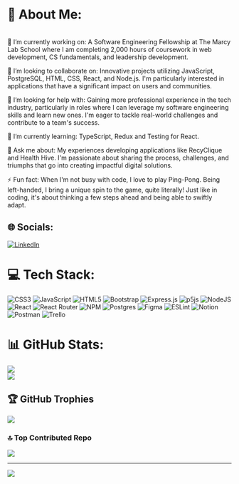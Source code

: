 # 💫 About Me:
<br>🔭 I’m currently working on: A Software Engineering Fellowship at The Marcy Lab School where I am completing 2,000 hours of coursework in web development, CS fundamentals, and leadership development.<br>

👯 I’m looking to collaborate on: Innovative projects utilizing JavaScript, PostgreSQL, HTML, CSS, React, and Node.js. I'm particularly interested in applications that have a significant impact on users and communities.<br>

🤝 I’m looking for help with: Gaining more professional experience in the tech industry, particularly in roles where I can leverage my software engineering skills and learn new ones. I'm eager to tackle real-world challenges and contribute to a team's success.<br>

🌱 I’m currently learning: TypeScript, Redux and Testing for React.

💬 Ask me about: My experiences developing applications like RecyClique and Health Hive. I'm passionate about sharing the process, challenges, and triumphs that go into creating impactful digital solutions.<br>

⚡ Fun fact: When I'm not busy with code, I love to play Ping-Pong. Being left-handed, I bring a unique spin to the game, quite literally! Just like in coding, it's about thinking a few steps ahead and being able to swiftly adapt.


## 🌐 Socials:
[![LinkedIn](https://img.shields.io/badge/LinkedIn-%230077B5.svg?logo=linkedin&logoColor=white)]([https://linkedin.com/in/https://www.linkedin.com/in/jason-paulino-1a2a76180/](https://www.linkedin.com/in/jason-paulino-1a2a76180/)) 

# 💻 Tech Stack:
![CSS3](https://img.shields.io/badge/css3-%231572B6.svg?style=for-the-badge&logo=css3&logoColor=white) ![JavaScript](https://img.shields.io/badge/javascript-%23323330.svg?style=for-the-badge&logo=javascript&logoColor=%23F7DF1E) ![HTML5](https://img.shields.io/badge/html5-%23E34F26.svg?style=for-the-badge&logo=html5&logoColor=white) ![Bootstrap](https://img.shields.io/badge/bootstrap-%23563D7C.svg?style=for-the-badge&logo=bootstrap&logoColor=white) ![Express.js](https://img.shields.io/badge/express.js-%23404d59.svg?style=for-the-badge&logo=express&logoColor=%2361DAFB) ![p5js](https://img.shields.io/badge/p5.js-ED225D?style=for-the-badge&logo=p5.js&logoColor=FFFFFF) ![NodeJS](https://img.shields.io/badge/node.js-6DA55F?style=for-the-badge&logo=node.js&logoColor=white) ![React](https://img.shields.io/badge/react-%2320232a.svg?style=for-the-badge&logo=react&logoColor=%2361DAFB) ![React Router](https://img.shields.io/badge/React_Router-CA4245?style=for-the-badge&logo=react-router&logoColor=white) ![NPM](https://img.shields.io/badge/NPM-%23000000.svg?style=for-the-badge&logo=npm&logoColor=white) ![Postgres](https://img.shields.io/badge/postgres-%23316192.svg?style=for-the-badge&logo=postgresql&logoColor=white) 	![Figma](https://img.shields.io/badge/figma-%23F24E1E.svg?style=for-the-badge&logo=figma&logoColor=white) ![ESLint](https://img.shields.io/badge/ESLint-4B3263?style=for-the-badge&logo=eslint&logoColor=white) ![Notion](https://img.shields.io/badge/Notion-%23000000.svg?style=for-the-badge&logo=notion&logoColor=white) ![Postman](https://img.shields.io/badge/Postman-FF6C37?style=for-the-badge&logo=postman&logoColor=white) ![Trello](https://img.shields.io/badge/Trello-%23026AA7.svg?style=for-the-badge&logo=Trello&logoColor=white)

# 📊 GitHub Stats:
![](https://github-readme-stats.vercel.app/api?username=jasonpaulino&theme=dark&hide_border=false&include_all_commits=true&count_private=true)<br/>
![](https://github-readme-streak-stats.herokuapp.com/?user=jasonpaulino&theme=dark&hide_border=false)<br/>

## 🏆 GitHub Trophies
![](https://github-profile-trophy.vercel.app/?username=jasonpaulino&theme=onedark&no-frame=false&no-bg=false&margin-w=4)

### 🔝 Top Contributed Repo
![](https://github-contributor-stats.vercel.app/api?username=jasonpaulino&limit=5&theme=onedark&combine_all_yearly_contributions=true)

---
[![](https://visitcount.itsvg.in/api?id=jasonpaulino&icon=0&color=0)](https://visitcount.itsvg.in)

<!-- Proudly created with GPRM ( https://gprm.itsvg.in ) -->
